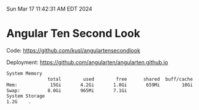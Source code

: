 Sun Mar 17 11:42:31 AM EDT 2024

# Angular Ten Second Look

Code: https://github.com/kusl/angulartensecondlook

Deployment: https://github.com/angularten/angularten.github.io

```bash
System Memory
               total        used        free      shared  buff/cache   available
Mem:            15Gi       4.2Gi       1.8Gi       659Mi        10Gi        11Gi
Swap:          8.0Gi       965Mi       7.1Gi
System Storage
1.2G	.
